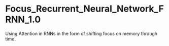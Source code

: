 # Focus_Recurrent_Neural_Network_FRNN_1.0
Using Attention in RNNs in the form of shifting focus on memory through time.

